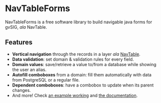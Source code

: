 # NavTableForms

NavTableForms is a free software library to build navigable java forms for gvSIG, *ala* NavTable.

## Features

* **Vertical navigation** through the records in a layer *ala* [NavTable](http://navtable.github.com).
* **Data validation**: set domain & validation rules for every field.
* **Domain values**: save/retrieve a value to/from a database while showing the user an alias.
* **Autofill comboboxes** from a domain: fill them automatically with data from PostgreSQL or a regular file.
* **Dependent comboboxes**: have a combobox to update when its parent changes.
* And more! Check [an example working](http://github.com/navtable/navtableforms-example) and [the documentation](http://github.com/navtable/navtableforms/wiki/NavtableForms).

